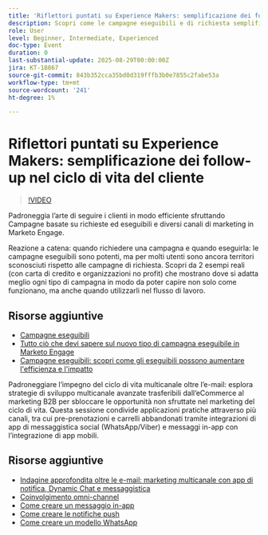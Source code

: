 ```yaml
---
title: 'Riflettori puntati su Experience Makers: semplificazione dei follow-up nel ciclo di vita del cliente'
description: Scopri come le campagne eseguibili e di richiesta semplificano i flussi di lavoro, migliorano la precisione dei dati e aumentano il coinvolgimento con strategie multicanale in tempo reale.
role: User
level: Beginner, Intermediate, Experienced
doc-type: Event
duration: 0
last-substantial-update: 2025-08-29T00:00:00Z
jira: KT-18867
source-git-commit: 843b352cca35bd0d319fffb3b0e7855c2fabe53a
workflow-type: tm+mt
source-wordcount: '241'
ht-degree: 1%

---
```



# Riflettori puntati su Experience Makers: semplificazione dei follow-up nel ciclo di vita del cliente

>[!VIDEO](https://video.tv.adobe.com/v/3471390/?learn=on&enablevpops)

Padroneggia l’arte di seguire i clienti in modo efficiente sfruttando Campagne basate su richieste ed eseguibili e diversi canali di marketing in Marketo Engage.

Reazione a catena: quando richiedere una campagna e quando eseguirla: le campagne eseguibili sono potenti, ma per molti utenti sono ancora territori sconosciuti rispetto alle campagne di richiesta. Scopri da 2 esempi reali (con carta di credito e organizzazioni no profit) che mostrano dove si adatta meglio ogni tipo di campagna in modo da poter capire non solo come funzionano, ma anche quando utilizzarli nel flusso di lavoro.

## Risorse aggiuntive

* [Campagne eseguibili](https://experienceleague.adobe.com/it/docs/marketo/using/product-docs/core-marketo-concepts/smart-campaigns/flow-actions/execute-campaign)
* [Tutto ciò che devi sapere sul nuovo tipo di campagna eseguibile in Marketo Engage](https://mugs.marketo.com/events/details/marketo-houston-mug-presents-everything-you-need-to-know-about-the-new-executable-campaign-type-in-marketo/)
* [Campagne eseguibili: scopri come gli eseguibili possono aumentare l&#39;efficienza e l&#39;impatto](https://www.youtube.com/watch?v=QGC4Bhn5BpU)

Padroneggiare l’impegno del ciclo di vita multicanale oltre l’e-mail: esplora strategie di sviluppo multicanale avanzate trasferibili dall’eCommerce al marketing B2B per sbloccare le opportunità non sfruttate nel marketing del ciclo di vita. Questa sessione condivide applicazioni pratiche attraverso più canali, tra cui pre-prenotazioni e carrelli abbandonati tramite integrazioni di app di messaggistica social (WhatsApp/Viber) e messaggi in-app con l’integrazione di app mobili.

## Risorse aggiuntive

* [Indagine approfondita oltre le e-mail: marketing multicanale con app di notifica, Dynamic Chat e messaggistica](https://mugs.marketo.com/events/details/marketo-adobe-deep-dive-mug-presents-beyond-emails-multi-channel-marketing-with-app-notifications-dynamic-chat-and-messaging-apps/)
* [Coinvolgimento omni-channel](https://business.adobe.com/sg/products/marketo/omnichannel-engagement.html)
* [Come creare un messaggio in-app](https://experienceleague.adobe.com/it/docs/marketo/using/product-docs/mobile-marketing/in-app-messages/creating-in-app-messages/create-an-in-app-message)
* [Come creare le notifiche push](https://experienceleague.adobe.com/it/docs/marketo/using/product-docs/mobile-marketing/push-notifications/understanding-push-notifications)
* [Come creare un modello WhatsApp](https://community.sinch.com/t5/Settings/Create-a-WhatsApp-message-template-new-experience/ta-p/11599)
